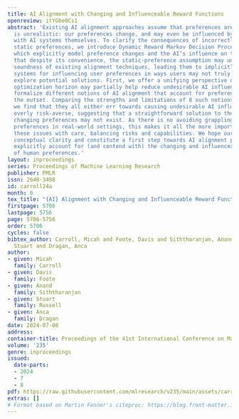 ```yaml
---
title: AI Alignment with Changing and Influenceable Reward Functions
openreview: itYGbe0Cs1
abstract: 'Existing AI alignment approaches assume that preferences are static, which
  is unrealistic: our preferences change, and may even be influenced by our interactions
  with AI systems themselves. To clarify the consequences of incorrectly assuming
  static preferences, we introduce Dynamic Reward Markov Decision Processes (DR-MDPs),
  which explicitly model preference changes and the AI’s influence on them. We show
  that despite its convenience, the static-preference assumption may undermine the
  soundness of existing alignment techniques, leading them to implicitly reward AI
  systems for influencing user preferences in ways users may not truly want. We then
  explore potential solutions. First, we offer a unifying perspective on how an agent’s
  optimization horizon may partially help reduce undesirable AI influence. Then, we
  formalize different notions of AI alignment that account for preference change from
  the outset. Comparing the strengths and limitations of 8 such notions of alignment,
  we find that they all either err towards causing undesirable AI influence, or are
  overly risk-averse, suggesting that a straightforward solution to the problems of
  changing preferences may not exist. As there is no avoiding grappling with changing
  preferences in real-world settings, this makes it all the more important to handle
  these issues with care, balancing risks and capabilities. We hope our work can provide
  conceptual clarity and constitute a first step towards AI alignment practices which
  explicitly account for (and contend with) the changing and influenceable nature
  of human preferences.'
layout: inproceedings
series: Proceedings of Machine Learning Research
publisher: PMLR
issn: 2640-3498
id: carroll24a
month: 0
tex_title: "{AI} Alignment with Changing and Influenceable Reward Functions"
firstpage: 5706
lastpage: 5756
page: 5706-5756
order: 5706
cycles: false
bibtex_author: Carroll, Micah and Foote, Davis and Siththaranjan, Anand and Russell,
  Stuart and Dragan, Anca
author:
- given: Micah
  family: Carroll
- given: Davis
  family: Foote
- given: Anand
  family: Siththaranjan
- given: Stuart
  family: Russell
- given: Anca
  family: Dragan
date: 2024-07-08
address:
container-title: Proceedings of the 41st International Conference on Machine Learning
volume: '235'
genre: inproceedings
issued:
  date-parts:
  - 2024
  - 7
  - 8
pdf: https://raw.githubusercontent.com/mlresearch/v235/main/assets/carroll24a/carroll24a.pdf
extras: []
# Format based on Martin Fenner's citeproc: https://blog.front-matter.io/posts/citeproc-yaml-for-bibliographies/
---
```

